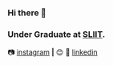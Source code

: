 ### Hi there 👋
### Under Graduate at [SLIIT].

📷 [instagram][instagram] **|** 😊
👔 [linkedin][linkedin]
<!--

Here are some ideas to get you started:

- 🔭 I’m currently working on ...
- 🌱 I’m currently learning ...
- 👯 I’m looking to collaborate on ...
- 🤔 I’m looking for help with ...
- 💬 Ask me about ...
- 📫 How to reach me: ...
- 😄 Pronouns: ...
- ⚡ Fun fact: ...
-->
[SLIIT]: Study.sliit.lk
[instagram]: https://www.instagram.com/_.mitha._/
[linkedin]: https://www.linkedin.com/in/mithila-panagoda-7b547a15b/
